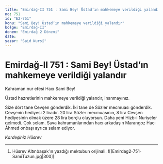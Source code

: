 ```yaml
---
title: "Emirdağ-II 751 : Sami Bey! Üstad’ın mahkemeye verildiği yalandır"
no: 751
id: "E2-751"
konu: "Sami Bey! Üstad’ın mahkemeye verildiği yalandır"
bolge: "Emirdağ-II"
donem: "Emirdağ 2 Dönemi"
date: 
yazar: "Said Nursî"
---
```


# Emirdağ-II 751 : Sami Bey! Üstad’ın mahkemeye verildiği yalandır

Kahraman nur efesi Hacı Sami Bey!

Üstad hazretlerinin mahkemeye verildiği yalandır, inanmayınız.

Size dört tane Cevşen gönderdik. İki tane de Sözler mecmuası gönderdik. Cevşenin hediyesi 2 liradır. 20 lira Sözler mecmuasının, 8 lira Cevşen hediyesinin olmak üzere 28 lira borçlu oluyorsun. Daha yeni Hizb-i Nuriyeler gelmedi. Çok selam. Sava kahramanlarından hacı arkadaşın Marangoz Hacı Ahmed onbaşı ayrıca selam ediyor.

*Kardeşiniz*
*Hüsrev*

***

1. Hüsrev Altınbaşak’ın yazdığı mektubun orijinali.
![[Emirdag2-751-SamiTuzun.jpg|300]]

